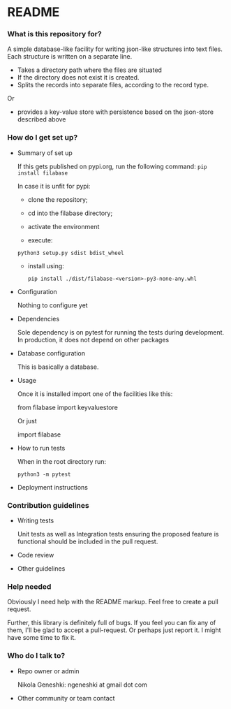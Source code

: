 # README #

### What is this repository for? ###

A simple database-like facility for writing json-like structures into text
files. Each structure is written on a separate line.

* Takes a directory path where the files are situated
* If the directory does not exist it is created.
* Splits the records into separate files, according to the record type.

Or

* provides a key-value store with persistence based on the json-store described
above

### How do I get set up? ###

* Summary of set up

  If this gets published on pypi.org, run the following command:
  ```pip install filabase```

  In case it is unfit for pypi:

  - clone the repository;

  - cd into the filabase directory;

  - activate the environment

  - execute:

   ```python3 setup.py sdist bdist_wheel```

  - install using:

      ```pip install ./dist/filabase-<version>-py3-none-any.whl```

* Configuration

    Nothing to configure yet

* Dependencies

    Sole dependency is on pytest for running the tests during development.
    In production, it does not depend on other packages

* Database configuration

    This is basically a database.

* Usage

  Once it is installed import one of the facilities like this:

     from filabase import keyvaluestore

  Or just

     import filabase

* How to run tests

    When in the root directory run:

    ```python3 -m pytest ```

* Deployment instructions


### Contribution guidelines ###

* Writing tests

    Unit tests as well as Integration tests ensuring the proposed feature is
    functional should be included in the pull request.

* Code review
* Other guidelines

### Help needed ###

Obviously I need help with the README markup. Feel free to create a pull
request.

Further, this library is definitely full of bugs. If you feel you can fix any of
them, I'll be glad to accept a pull-request. Or perhaps just report it. I might
have some time to fix it.

### Who do I talk to? ###

* Repo owner or admin

    Nikola Geneshki: ngeneshki at gmail dot com

* Other community or team contact
